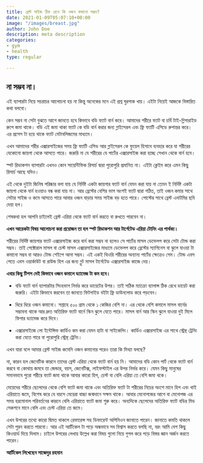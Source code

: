 ```yaml
---
title: ব্রেস্ট সাইজ ঠিক রেখে কি ওজন কমানো সম্ভব?
date: 2021-01-09T05:07:10+00:00
image: "/images/breast.jpg"
author: John Doe
description: meta description
categories:
- gym
- health
type: regular

---
```


## না সম্ভব না।

এই ব্যাপারটা নিয়ে সচরাচর আলোচনা হয় না কিন্তু অনেকের মনে এই প্রশ্ন ঘুরপাক খায়। এইটা নিয়েই আজকে বিস্তারিত কথা বলবো।

কেন সম্ভব না সেটা বুঝতে আগে জানতে হবে কিভাবে বডি ফ্যাট বার্ন করে। আমাদের শরীরে ফ্যাট বা চর্বি টাই-গ্লিসারাইড রুপে জমা থাকে। বডি এই জমা থাকা ফ্যাট কে বডি বার্ন করার জন্য গ্লাইসেরল এবং ফ্রি ফ্যাটি এসিডে রুপান্তর করে। এর প্রসেস টা হয়ে থাকে ফ্যাট মেটাবলিজমের মাধ্যমে।

এখন আমাদের শরীর এক্সারসাইজের সময় ফ্রি ফ্যাটি এসিড আর গ্লাইসেরল কে ফুয়েল হিসাবে ব্যবহার করে যা শরীরের যেকোনো জায়গা থেকে আসতে পারে। জরুরি না যে শরীরের যে পার্টের এক্সারসাইজ করা হচ্ছে সেখান থেকে বার্ন হবে।

স্পট রিডাকশন ব্যাপারটা এখনও কোন সায়েন্টিফিক রিসার্চ দ্বারা পুরোপুরি প্রমানিত না। এইটা ক্লেইম করে এমন কিছু রিসার্চ আছে যদিও।

এই থেকে দুইটা জিনিষ পরিষ্কার বলা যায় যে নির্দিষ্ট একটা জায়গার ফ্যাট বার্ন যেমন করা যায় না তেমন ই নির্দিষ্ট একটা জায়গা থেকে বার্ন হওয়াও বন্ধ করা যায় না। আর ব্রেস্টের বেশির ভাগ অংশই ফ্যাট দ্বারা গঠিত, তাই ওজন কমার সাথে সেটার সাইজ ও কমে আসতে পারে আবার ওজন বাড়ার সময় সাইজ বড় হতে পারে। পোস্টের সাথে ব্রেস্ট এনাটমির ছবি দেয়া হল।

শেষকথা হল আপনি চাইলেই ব্রেস্ট এরিয়া থেকে ফ্যাট বার্ন করতে বা রুখতে পারবেন না।

**এখন আরেকটা বিষয় আলোচনা করা প্রয়োজন তা হল স্পট রিডাকশন আর টার্গেটেড এরিয়া টোনিং এর পার্থক্য।**

শরীরের নির্দিষ্ট জায়গার ফ্যাট এক্সারসাইজ করে বার্ন করা সম্ভব না হলেও সে পার্টের মাসল ডেভেলপ করে সেটা টোন্ড করা সম্ভব। তাই পেক্টোরাল মাসল বা চেস্ট মাসল এক্সারসাইজের মাধ্যমে ডেভেলপ করে ব্রেস্টের স্যাগিনেস বা ঝুলে যাওয়া টা কমানো সম্ভব বা আরও টোন্ড শেইপে আনা সম্ভব। এই একই থিওরি শরীরের অন্যান্য পার্টের ক্ষেত্রেও সেম। টোন্ড এবস পেতে এবস ওয়ার্কাউট বা রাউন্ড হিপ এর জন্য গ্লুট মাসল টার্গেটেড এক্সারসাইজ কাজে দেয়।

**এবার কিছু টিপস দেই কিভাবে ওজন কমালে ড্যামেজ টা কম হবে।**

* বডি ফ্যাট বার্ন ব্যাপারটার সিংহভাগ নির্ভর করে ডায়েটের উপর। তাই সঠিক ম্যাক্রো ব্যালান্স ঠিক রেখে ডায়েট করা জরুরি। এইটা কিভাবে করবেন তা জানতে ফিটগাইড বইটা ফ্রি ডাউনলোড করে পড়বেন।


* ধিরে ধিরে ওজন কমানো। সপ্তাহে ৫০০ গ্রাম থেকে ১ কেজির বেশি না। এর থেকে বেশি কমালে মাসল বার্নের সম্ভাবনা থাকে আর দ্রুত অতিরিক্ত ফ্যাট বার্নে স্কিন ঝুলে যেতে পারে। মাসল বার্ন আর স্কিন ঝুলে যাওয়া দুই মিলে ফিগার ড্যামেজ করে দিবে।


* এক্সারসাইজে লো ইন্টেন্সিভ কার্ডিও কম করা যেমন হাটা বা সাইকেলিং। কার্ডিও এক্সারসাইজ এর সাথে স্ট্রেন্থ ট্রেনিং করা যেতে পারে বা পুরোপুরি স্ট্রেন্থ ট্রেনিং।

এখন যারা বলে আমার ব্রেস্ট সাইজ কমেনি ওজন কমানোর পরেও তারা কি মিথ্যা বলছে?

না, কারন হল জেনেটিক কারনে তাদের ব্রেস্ট এরিয়া থেকে ফ্যাট বার্ন হয় নি। আমাদের বডি কোন পার্ট থেকে ফ্যাট বার্ন করবে বা কোথায় জমবে তা জেন্ডার, বয়স, জেনেটিক্স, লাইফস্টাইল এর উপর নির্ভর করে। যেমন কিছু মানুষের সমানভাবে পুরো শরীরে ফ্যাট জমা থাকে আবার কারো হিপ, চেস্ট বা বেলি এরিয়া তে বেশি জমা থকে।

মেয়েদের শরীরে ছেলেদের থেকে বেশি ফ্যাট জমা থাকে এবং অতিরিক্ত ফ্যাট টা শরীরের নিচের অংশে মানে হিপ এবং থাই এরিয়াতে জমে, বিশেষ করে যে বয়সে মেয়েরা বাচ্চা জন্মদানে সক্ষম থাকে। আবার মেনোপজের আগে বা মেনোপজ এর সময় হরমোনাল পরিবর্তনের কারনে বেলি এরিয়াতে ফ্যাট জমা শুরু করে। অন্যদিকে ছেলেদের অতিরিক্ত ফ্যাট বডির মিড সেকশনে মানে বেলি এবং চেস্ট এরিয়া তে জমে।

এখন উপরের তথ্যে কারো দ্বিমত থাকলে রেফারেন্স সহ ডিফারেন্ট অপিনিওন জানাতে পারেন। জানাতে কমতি থাকলে সেটা পুরন করতে পারবো। আর এই আর্টিকেল টা পড়ে অন্ধভাবে সব বিশ্বাস করতে বলছি না, বরং আমি বেশ কিছু কিওয়ার্ড দিয়ে দিলাম। চাইলে উপরের লেখায় উল্লেখ করা বিষয় গুলো নিয়ে গুগল করে পড়ে বিস্তর জ্ঞান অর্জন করতে পারেন।

**আর্টিকেল লিখেছেন সাজেদুর রহমান**